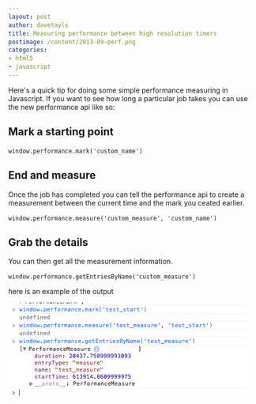 ```yaml
---
layout: post
author: davetayls
title: Measuring performance between high resolution timers
postimage: /content/2013-09-perf.png
categories:
- html5
- javascript
---
```


Here's a quick tip for doing some simple performance measuring in Javascript. If you want to see how long a particular job takes you can use the new performance api like so:

## Mark a starting point

    window.performance.mark('custom_name')

## End and measure

Once the job has completed you can tell the performance api to create a measurement between the current time and the mark you ceated earlier.

    window.performance.measure('custom_measure', 'custom_name')

## Grab the details

You can then get all the measurement information.

    window.performance.getEntriesByName('custom_measure')

here is an example of the output

![perf output](/content/2013-09-perf-output.png)


